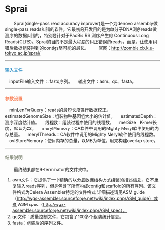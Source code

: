 # Sprai
　　Sprai(single-pass read accuracy improver)是一个为denovo assembly做single-pass reads纠错的软件。它最初的开发目的是为单分子DNA测序reads做测序的数据纠错的，特别是针对于PacBio RS 测序产生的 Continuous Long Reads(CLRS)。Sprai的目的不是最大程度的纠正错误的reads，而是，让使用纠错后数据组装得到的contigs尽可能的最长。
　　官网：http://zombie.cb.k.u-tokyo.ac.jp/sprai/
****
#### **<i class="fa fa-dot-circle-o" aria-hidden="true" style="color:#3090C7"></i><span style="color:#3090C7"> 输入文件**
　inputFile输入文件：.fastq序列。
　输出文件：asm、qc、fasta。

****
#### **<i class="fa fa-cog" aria-hidden="true" style="color:#F88158"></i> <span style="color:#F88158">参数设置**
　<label id='minLenForQuery'>minLenForQuery：</label>reads的最短长度进行数据校正。
　<label id='estimatedGenomeSize'>estimatedGenomeSize：</label>组装物种基因组大小的估计值。
　<label id='estimatedDepth'>estimatedDepth：</label>测序深度估计值。
　<label id='cpuNum'>线程数：</label>组装过程中使用的线程数。
　<label id='merSize'>merSize：</label>K-mer长度，默认为22。
　<label id='merylMemory'>merylMemory：</label>CA软件中调用的Mighty Meryl软件使用的内存总量。
　<label id='merylThreads'>merylThreads：</label>CA软件中调用的Mighty Meryl软件使用的线程数。
　<label id='ovlStoreMemory'>ovlStoreMemory：</label>使用内存的总量，以MB为单位，用来构建overlap store。

****

#### **<i class="fa fa-file-text" aria-hidden="true" style="color:#848b79"></i><span style="color:#848b79"> 结果说明**
　　最终结果都在9-terminator的文件夹中。

1. asm文件：它提供了一个精确的以分层数据结构方式组装的描述信息，它不重复输入reads序列，但是包含了所有构成contig和scaffold的所有序列。该文件格式为Celera Assembler特定的文件格式 详细描述请见ASM guide（http://wgs-assembler.sourceforge.net/wiki/index.php/ASM_guide）或者 ASM spec（http://wgs-assembler.sourceforge.net/wiki/index.php/ASM_spec）。
2. qc文件：质量控制文件，它包含了100多个组装统计信息。
3. fasta：组装后的序列文件。
